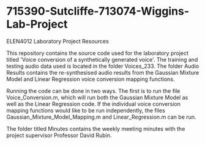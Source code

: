 # 715390-Sutcliffe-713074-Wiggins-Lab-Project
ELEN4012 Laboratory Project Resources


This repository contains the source code used for the laboratory project titled 'Voice conversion of a synthetically generated voice'. The training and testing audio data used is located in the folder Voices_233. The folder Audio Results contains the re-synthesised audio results from the Gaussian Mixture Model and Linear Regression voice conversion mapping functions. 

Running the code can be done in two ways. The first is to run the file Voice_Conversion.m, which will run both the Gaussian Mixture Model as well as the Linear Regression code. If the individual voice conversion mapping functions would like to be run independently, the files Gaussian_Mixture_Model_Mapping.m and Linear_Regression.m can be run.

The folder titled Minutes contains the weekly meeting minutes with the project supervisor Professor David Rubin.
